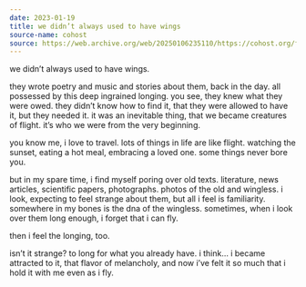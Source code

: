 ```yaml
---
date: 2023-01-19
title: we didn’t always used to have wings
source-name: cohost
source: https://web.archive.org/web/20250106235110/https://cohost.org/fishfood/post/868293-we-didn-t-always-use
---
```


we didn’t always used to have wings.

they wrote poetry and music and stories about them, back in the day. all possessed by this deep ingrained longing. you see, they knew what they were owed. they didn’t know how to find it, that they were allowed to have it, but they needed it. it was an inevitable thing, that we became creatures of flight. it’s who we were from the very beginning.

you know me, i love to travel. lots of things in life are like flight. watching the sunset, eating a hot meal, embracing a loved one. some things never bore you.

but in my spare time, i find myself poring over old texts. literature, news articles, scientific papers, photographs. photos of the old and wingless. i look, expecting to feel strange about them, but all i feel is familiarity. somewhere in my bones is the dna of the wingless. sometimes, when i look over them long enough, i forget that i can fly.

then i feel the longing, too.

isn’t it strange? to long for what you already have. i think… i became attracted to it, that flavor of melancholy, and now i’ve felt it so much that i hold it with me even as i fly.